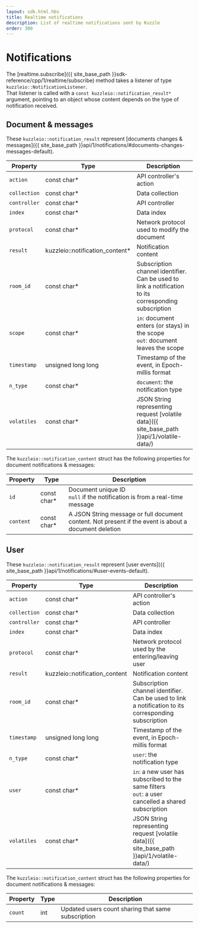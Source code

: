 ```yaml
---
layout: sdk.html.hbs
title: Realtime notifications
description: List of realtime notifications sent by Kuzzle
order: 300
---
```

# Notifications

The [realtime.subscribe]({{ site_base_path }}sdk-reference/cpp/1/realtime/subscribe) method takes a listener of type `kuzzleio::NotificationListener`.  
That listener is called with a `const kuzzleio::notification_result*` argument, pointing to an object whose content depends on the type of notification received.

## Document & messages

These `kuzzleio::notification_result` represent [documents changes & messages]({{ site_base_path }}api/1/notifications/#documents-changes-messages-default).

| Property | Type |Description       |
|--------------------|------|------------------|
| `action` | const char* | API controller's action  |
| `collection` | const char* | Data collection |
| `controller` | const char* | API controller  |
| `index` | const char* | Data index |
| `protocol` | const char* | Network protocol used to modify the document |
| `result` | kuzzleio::notification_content* | Notification content |
| `room_id` | const char* | Subscription channel identifier. Can be used to link a notification to its corresponding subscription |
| `scope` | const char* | `in`: document enters (or stays) in the scope<br/>`out`: document leaves the scope |
| `timestamp` | unsigned long long | Timestamp of the event, in Epoch-millis format |
| `n_type` | const char* | `document`: the notification type |
| `volatiles` | const char* | JSON String representing request [volatile data]({{ site_base_path }}api/1/volatile-data/) |

The `kuzzleio::notification_content` struct has the following properties for document notifications & messages:

| Property | Type |Description       |
|--------------------|------|------------------|
| `id` | const char* | Document unique ID<br/>`null` if the notification is from a real-time message|
| `content` | const char* | A JSON String message or full document content. Not present if the event is about a document deletion |

## User

These `kuzzleio::notification_result` represent [user events]({{ site_base_path }}api/1/notifications/#user-events-default).

| Property | Type |Description       |
|--------------------|------|------------------|
| `action` | const char* | API controller's action  |
| `collection` | const char* | Data collection |
| `controller` | const char* | API controller  |
| `index` | const char* | Data index |
| `protocol` | const char* | Network protocol used by the entering/leaving user |
| `result` | kuzzleio::notification_content | Notification content |
| `room_id` | const char* | Subscription channel identifier. Can be used to link a notification to its corresponding subscription |
| `timestamp` | unsigned long long | Timestamp of the event, in Epoch-millis format |
| `n_type` | const char* | `user`: the notification type |
| `user` | const char* | `in`: a new user has subscribed to the same filters<br/>`out`: a user cancelled a shared subscription |
| `volatiles` | const char* | JSON String representing request [volatile data]({{ site_base_path }}api/1/volatile-data/) |

The `kuzzleio::notification_content` struct has the following properties for document notifications & messages:

| Property | Type |Description       |
|--------------------|------|------------------|
| `count` | int |  Updated users count sharing that same subscription |
